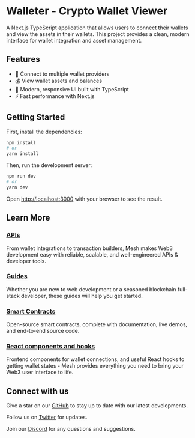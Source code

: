 # Walleter - Crypto Wallet Viewer

A Next.js TypeScript application that allows users to connect their wallets and view the assets in their wallets. This project provides a clean, modern interface for wallet integration and asset management.

## Features

- 🔗 Connect to multiple wallet providers
- 💰 View wallet assets and balances
- 🎨 Modern, responsive UI built with TypeScript
- ⚡ Fast performance with Next.js

## Getting Started

First, install the dependencies:

```bash
npm install
# or
yarn install
```

Then, run the development server:

```bash
npm run dev
# or
yarn dev
```

Open [http://localhost:3000](http://localhost:3000) with your browser to see the result.

## Learn More

### [APIs](https://meshjs.dev/apis)

From wallet integrations to transaction builders, Mesh makes Web3 development easy with reliable, scalable, and well-engineered APIs & developer tools.

### [Guides](https://meshjs.dev/guides)

Whether you are new to web development or a seasoned blockchain full-stack developer, these guides will help you get started.

### [Smart Contracts](https://meshjs.dev/smart-contracts)

Open-source smart contracts, complete with documentation, live demos, and end-to-end source code.

### [React components and hooks](https://meshjs.dev/react)

Frontend components for wallet connections, and useful React hooks to getting wallet states - Mesh provides everything you need to bring your Web3 user interface to life.

## Connect with us

Give a star on our [GitHub](https://meshjs.dev/go/github) to stay up to date with our latest developments.

Follow us on [Twitter](https://meshjs.dev/go/twitter) for updates.

Join our [Discord](https://meshjs.dev/go/discord) for any questions and suggestions.
